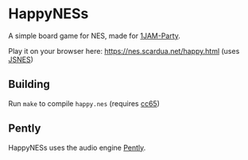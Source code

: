 # HappyNESs

A simple board game for NES, made for [1JAM-Party](https://itch.io/jam/1jam-party).

Play it on your browser here: https://nes.scardua.net/happy.html (uses [JSNES](https://github.com/bfirsh/jsnes))

## Building

Run `make` to compile `happy.nes` (requires [cc65](https://github.com/cc65/cc65/))

## Pently

HappyNESs uses the audio engine [Pently](https://github.com/pinobatch/pently).
